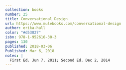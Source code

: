 ```yaml
---
collection: books
number: 25
title: Conversational Design
url: https://www.mulebooks.com/conversational-design
author: erika-hall
color: "#d53827"
isbn: 978-1-952616-30-3
pages: 130
published: 2018-03-06
Published: Mar 6, 2018
notes: |
  First Ed. Jun 7, 2011; Second Ed. Dec 2, 2014
---
```

